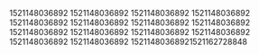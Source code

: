 1521148036892
1521148036892
1521148036892
1521148036892
1521148036892
1521148036892
1521148036892
1521148036892
1521148036892
1521148036892
1521148036892
1521148036892
1521148036892
1521148036892
15211480368921521162728848